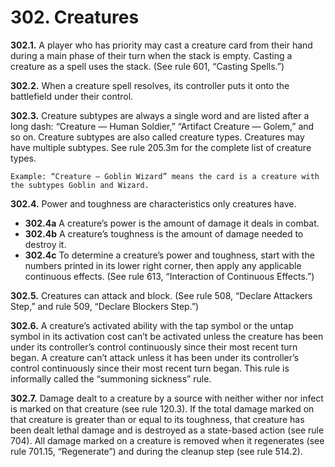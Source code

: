 # **302.** Creatures

**302.1.** A player who has priority may cast a creature card from their hand during a main phase of their turn when the stack is empty. Casting a creature as a spell uses the stack. (See rule 601, “Casting Spells.”)

**302.2.** When a creature spell resolves, its controller puts it onto the battlefield under their control.

**302.3.** Creature subtypes are always a single word and are listed after a long dash: “Creature — Human Soldier,” “Artifact Creature — Golem,” and so on. Creature subtypes are also called creature types. Creatures may have multiple subtypes. See rule 205.3m for the complete list of creature types.

    Example: “Creature — Goblin Wizard” means the card is a creature with the subtypes Goblin and Wizard.

**302.4.** Power and toughness are characteristics only creatures have.
+ **302.4a** A creature’s power is the amount of damage it deals in combat.
+ **302.4b** A creature’s toughness is the amount of damage needed to destroy it.
+ **302.4c** To determine a creature’s power and toughness, start with the numbers printed in its lower right corner, then apply any applicable continuous effects. (See rule 613, “Interaction of Continuous Effects.”)

**302.5.** Creatures can attack and block. (See rule 508, “Declare Attackers Step,” and rule 509, “Declare Blockers Step.”)

**302.6.** A creature’s activated ability with the tap symbol or the untap symbol in its activation cost can’t be activated unless the creature has been under its controller’s control continuously since their most recent turn began. A creature can’t attack unless it has been under its controller’s control continuously since their most recent turn began. This rule is informally called the “summoning sickness” rule.

**302.7.** Damage dealt to a creature by a source with neither wither nor infect is marked on that creature (see rule 120.3). If the total damage marked on that creature is greater than or equal to its toughness, that creature has been dealt lethal damage and is destroyed as a state-based action (see rule 704). All damage marked on a creature is removed when it regenerates (see rule 701.15, “Regenerate”) and during the cleanup step (see rule 514.2).
